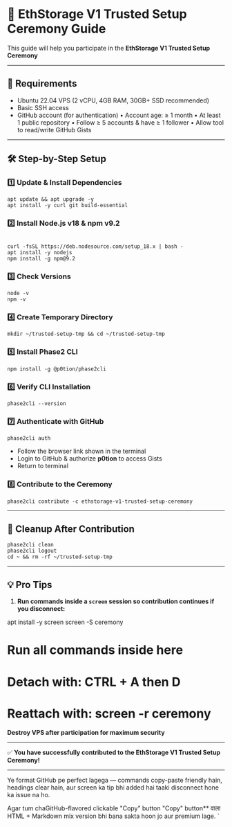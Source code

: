 # 🚀 EthStorage V1 Trusted Setup Ceremony Guide

This guide will help you participate in the **EthStorage V1 Trusted Setup Ceremony** 

---

## 📌 Requirements
- Ubuntu 22.04 VPS (2 vCPU, 4GB RAM, 30GB+ SSD recommended)
- Basic SSH access
- GitHub account (for authentication)
• Account age: ≥ 1 month
• At least 1 public repository
• Follow ≥ 5 accounts & have ≥ 1 follower
• Allow tool to read/write GitHub Gists

---

## 🛠 Step-by-Step Setup

### 1️⃣ Update & Install Dependencies
```
apt update && apt upgrade -y
apt install -y curl git build-essential

```

### 2️⃣ Install Node.js v18 & npm v9.2
```

curl -fsSL https://deb.nodesource.com/setup_18.x | bash -
apt install -y nodejs
npm install -g npm@9.2
```

### 3️⃣ Check Versions


```
node -v
npm -v
```

### 4️⃣ Create Temporary Directory

```
mkdir ~/trusted-setup-tmp && cd ~/trusted-setup-tmp

```
### 5️⃣ Install Phase2 CLI

```
npm install -g @p0tion/phase2cli
```

### 6️⃣ Verify CLI Installation


```
phase2cli --version
```

### 7️⃣ Authenticate with GitHub

```
phase2cli auth
```

* Follow the browser link shown in the terminal
* Login to GitHub & authorize **p0tion** to access Gists
* Return to terminal

### 8️⃣ Contribute to the Ceremony

```
phase2cli contribute -c ethstorage-v1-trusted-setup-ceremony
```

---

## 🧹 Cleanup After Contribution

```
phase2cli clean
phase2cli logout
cd ~ && rm -rf ~/trusted-setup-tmp
```

---

## 💡 Pro Tips

1. **Run commands inside a `screen` session so contribution continues if you disconnect:**


apt install -y screen
screen -S ceremony
# Run all commands inside here
# Detach with: CTRL + A then D
# Reattach with: screen -r ceremony

 **Destroy VPS after participation for maximum security**

---

✅ **You have successfully contributed to the EthStorage V1 Trusted Setup Ceremony!**

---

Ye format GitHub pe perfect lagega — commands copy-paste friendly hain, headings clear hain, aur screen ka tip bhi added hai taaki disconnect hone ka issue na ho.  

Agar tum chaGitHub-flavored clickable "Copy" button "Copy" button** वाला HTML + Markdown mix version bhi bana sakta hoon jo aur premium lage.
`
